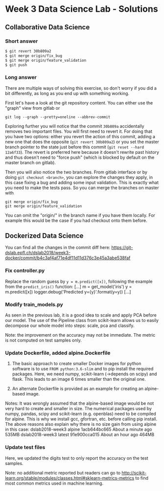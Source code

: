 # Week 3 Data Science Lab - Solutions

## Collaborative Data Science

### Short answer

```bash
$ git revert 30b809a2
$ git merge origin/fix_bug
$ git merge origin/feature_validation
$ git push
```

### Long answer

There are multiple ways of solving this exercise, so don't worry if you did a bit differently, as long as you end up with something working.

First let's have a look at the git repository content. You can either use the "graph" view from gitlab or 

```
git log --graph --pretty=oneline --abbrev-commit
```

Exploring further you will notice that the commit ```30b809a``` accidentally removes two important files. You will first need to revert it.
For doing that you have two options: either you revert the action of this commit, adding a new one that does the opposite (```git revert 30b809a2```) or you set the master branch pointer to the state just before this commit (```git reset --hard 12a6f33```). The revert is preferred here because it doesn't rewrite past history and thus doesn't need to "force push" (which is blocked by default on the master branch on gitlab).

Then you will also notice the two branches. From gitlab interface or by doing ```git checkout <branch>```, you can explore the changes they apply, in this case fixing a bug and adding some input validation. This is exactly what you need to make the tests pass. So you can merge the branches on master with 

```
git merge origin/fix_bug
git merge origin/feature_validation
```

You can omit the "origin/" in the branch name if you have them locally. For example this would be the case if you had checkout onto them before.

## Dockerized Data Science

You can find all the changes in the commit diff here: https://git-dslab.epfl.ch/dslab2018/week3-docker/commit/b4c3af4af71e4df11d11d376c3e45a3abe538faf

### Fix controller.py

Replace the random guess by `y = m.predict([x])`, following the
example from the `predict_iris()` function:
[...]
m = get_model('iris')
y = m.predict([x])
logger.debug('Predicted y={y}'.format(y=y))
[...]


### Modify train_models.py

As seen in the previous lab, it is a good idea to scale and apply PCA before our model.
The use of the Pipeline class from scikit-learn allows us to easily decompose our whole model
into steps: scale, pca and classify.

Note: the improvement on the accuracy may not be immediate. The metric is not computed on test samples only.


### Update Dockerfile, added alpine.Dockerfile

1. The basic approach to create smaller Docker images for python software is to use `FROM python:3.6-slim`
and to pip install the required packages. Here, we need numpy, scikit-learn (->depends on scipy) and flask.
This leads to an image 6 times smaller than the original one.

2. An alternate Dockerfile is provided as an example for creating an alpine-based image.

Notes:
It was wrongly assumed that the alpine-based image would be not very hard to create and smaller in size.
The numerical packages used by numpy, pandas, scipy and scikit-learn (e.g. openblas) need to be compiled for alpine.
This is why we install gcc, gfortran, etc. before calling pip install.
The above reasons also explain why there is no size gain from using alpine in this case:
dslab2018-week3                                 alpine              1acb644bc665        About a minute ago   535MB
dslab2018-week3                                 latest              91e900cca015        About an hour ago    464MB


### Update test files

Here, we updated the digits test to only report the accuracy on the test samples.

Note: no additional metric reported but readers can go to http://scikit-learn.org/stable/modules/classes.html#sklearn-metrics-metrics
to find most common metrics used in machine learning.

